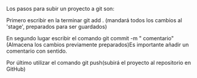Los pasos para subir un proyecto a git son:

Primero escribir en la terminar git add . (mandará todos los cambios al 'stage', preparados para ser guardados)

En segundo lugar escribir el comando git commit -m " comentario" (Almacena los cambios previamente preparados)Es importante añadir un comentario con sentido.

Por último utilizar el comando git push(subirá el proyecto al repositorio en GitHub)



